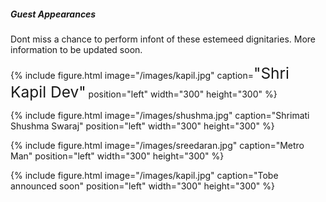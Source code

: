 ##### Guest Appearances 

Dont miss a chance to perform infont of these estemeed dignitaries. More information to be updated soon.

{% include figure.html image="/images/kapil.jpg" caption=<span style="font-size:1.75em;">"Shri Kapil Dev"</span> position="left" width="300" height="300" %}


{% include figure.html image="/images/shushma.jpg" caption="Shrimati Shushma Swaraj" position="left" width="300" height="300" %}


{% include figure.html image="/images/sreedaran.jpg" caption="Metro Man" position="left" width="300" height="300" %}


{% include figure.html image="/images/kapil.jpg" caption="Tobe announced soon" position="left" width="300" height="300" %}

